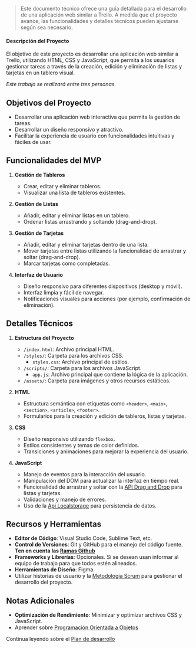 >Este documento técnico ofrece una guía detallada para el desarrollo de una aplicación web similar a Trello. A medida que el proyecto avance, las funcionalidades y detalles técnicos pueden ajustarse según sea necesario.

#### Descripción del Proyecto
El objetivo de este proyecto es desarrollar una aplicación web similar a Trello, utilizando HTML, CSS y JavaScript, que permita a los usuarios gestionar tareas a través de la creación, edición y eliminación de listas y tarjetas en un tablero visual.

_Este trabajo se realizará entre tres personas._

## Objetivos del Proyecto
- Desarrollar una aplicación web interactiva que permita la gestión de tareas.
- Desarrollar un diseño responsivo y atractivo.
- Facilitar la experiencia de usuario con funcionalidades intuitivas y fáciles de usar.

## Funcionalidades del MVP
1. **Gestión de Tableros**
   - Crear, editar y eliminar tableros.
   - Visualizar una lista de tableros existentes.

2. **Gestión de Listas**
   - Añadir, editar y eliminar listas en un tablero.
   - Ordenar listas arrastrando y soltando (drag-and-drop).

3. **Gestión de Tarjetas**
   - Añadir, editar y eliminar tarjetas dentro de una lista.
   - Mover tarjetas entre listas utilizando la funcionalidad de arrastrar y soltar (drag-and-drop).
   - Marcar tarjetas como completadas.

4. **Interfaz de Usuario**
   - Diseño responsivo para diferentes dispositivos (desktop y móvil).
   - Interfaz limpia y fácil de navegar.
   - Notificaciones visuales para acciones (por ejemplo, confirmación de eliminación).
## Detalles Técnicos
1. **Estructura del Proyecto**
   - `/index.html`: Archivo principal HTML.
   - `/styles/`: Carpeta para los archivos CSS.
     - `styles.css`: Archivo principal de estilos.
   - `/scripts/`: Carpeta para los archivos JavaScript.
     - `app.js`: Archivo principal que contiene la lógica de la aplicación.
   - `/assets/`: Carpeta para imágenes y otros recursos estáticos.

2. **HTML**
   - Estructura semántica con etiquetas como `<header>`, `<main>`, `<section>`, `<article>`, `<footer>`.
   - Formularios para la creación y edición de tableros, listas y tarjetas.

3. **CSS**
   - Diseño responsivo utilizando `flexbox`.
   - Estilos consistentes y temas de color definidos.
   - Transiciones y animaciones para mejorar la experiencia del usuario.

4. **JavaScript**
   - Manejo de eventos para la interacción del usuario.
   - Manipulación del DOM para actualizar la interfaz en tiempo real.
   - Funcionalidad de arrastrar y soltar con la [API Drag and Drop](API%20Drag%20and%20Drop.md) para listas y tarjetas.
   - Validaciones y manejo de errores.
   - Uso de la [Api Localstorage](Api%20Localstorage.md) para persistencia de datos.
## Recursos y Herramientas
- **Editor de Código**: Visual Studio Code, Sublime Text, etc.
- **Control de Versiones**: Git y GitHub para el manejo del código fuente. **Ten en cuenta las [Ramas Github](Ramas%20Github.md)**
- **Frameworks y Librerías**: Opcionales. Si se desean usan informar al equipo de trabajo para que todos estén alineados.
- **Herramientas de Diseño**: Figma.
- Utilizar historias de usuario y la [Metodologia Scrum](Metodologia%20Scrum.md) para gestionar el desarrollo del proyecto.

## Notas Adicionales
- **Optimización de Rendimiento**: Minimizar y optimizar archivos CSS y JavaScript.
- Aprender sobre [Programación Orientada a Objetos](Programación%20Orientada%20a%20Objetos.md)

Continua leyendo sobre el [Plan de desarrollo](Plan%20de%20desarrollo.md)
